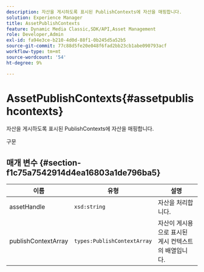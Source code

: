 ```yaml
---
description: 자산을 게시하도록 표시된 PublishContexts에 자산을 매핑합니다.
solution: Experience Manager
title: AssetPublishContexts
feature: Dynamic Media Classic,SDK/API,Asset Management
role: Developer,Admin
exl-id: fa94e3ce-b210-4d0d-88f1-0b245d5a52b5
source-git-commit: 77c88d5fe20e048f6fad2bb23cb1abe090793acf
workflow-type: tm+mt
source-wordcount: '54'
ht-degree: 9%

---
```


# AssetPublishContexts{#assetpublishcontexts}

자산을 게시하도록 표시된 PublishContexts에 자산을 매핑합니다.

구문

## 매개 변수 {#section-f1c75a7542914d4ea16803a1de796ba5}

| 이름 | 유형 | 설명 |
|---|---|---|
| assetHandle | `xsd:string` | 자산을 처리합니다. |
| publishContextArray | `types:PublishContextArray` | 자산이 게시용으로 표시된 게시 컨텍스트의 배열입니다. |
